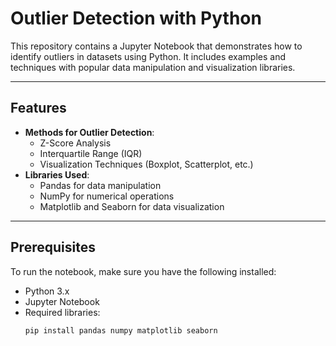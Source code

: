# Outlier Detection with Python

This repository contains a Jupyter Notebook that demonstrates how to identify outliers in datasets using Python. It includes examples and techniques with popular data manipulation and visualization libraries.

---

## Features

- **Methods for Outlier Detection**:
  - Z-Score Analysis
  - Interquartile Range (IQR)
  - Visualization Techniques (Boxplot, Scatterplot, etc.)
- **Libraries Used**:
  - Pandas for data manipulation
  - NumPy for numerical operations
  - Matplotlib and Seaborn for data visualization

---

## Prerequisites

To run the notebook, make sure you have the following installed:
- Python 3.x
- Jupyter Notebook
- Required libraries:
  ```bash
  pip install pandas numpy matplotlib seaborn
